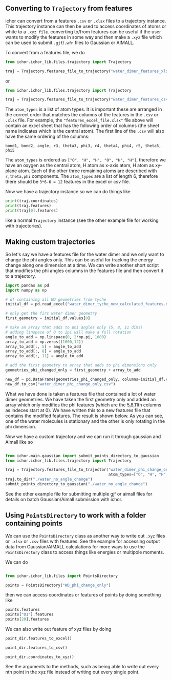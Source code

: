 ## Converting to `Trajectory` from features

ichor can convert from a features `.csv` or `.xlsx` files to a trajectory instance. This trajectory instance can then be used to access coordinates of atoms or white to a `.xyz file`. converting to/from features can be useful if the user wants to modify the features in some way and then make
a `.xyz` file which can be used to submit `.gjf`/`.wfn` files to Gaussian or AIMALL.

To convert from a features file, we do

```python
from ichor.ichor_lib.files.trajectory import Trajectory

traj = Trajectory.features_file_to_trajectory("water_dimer_features_xlsx_file.xlsx", atom_types=["O", "H", "H", "O", "H", "H"])
```
or

```python
from ichor.ichor_lib.files.trajectory import Trajectory

traj = Trajectory.features_file_to_trajectory("water_dimer_features_csv_file.csv", atom_types=["O", "H", "H", "O", "H", "H"])
```

The `atom_types` is a list of atom types. It is important these are arranged in the correct order that matches the columns of the features in the `.csv` or `.xlsx` file. For example, the `"features_excel_file.xlsx"` file above will contain an excel sheet that has the following order of columns (the sheet name indicates which is the central atom). The first line of the `.csv` will also have the same ordering of the columns:

```
bond1, bond2, angle, r3, theta3, phi3, r4, theta4, phi4, r5, theta5, phi5
```

The `atom_types` is ordered as `["O", "H", "H", "O", "H", "H"]`, therefore we have an oxygen as the central atom, H atom as x-axis atom, H atom as xy-plane atom. Each of the other three remaining atoms are described with `r,theta,phi` components. The `atom_types` are a list of length 6, therefore there should be `3*6-6 = 12` features in the excel or csv file.

Now we have a trajectory instance so we can do things like

```python
print(traj.coordinates)
print(traj.features)
print(traj[0].features)
```
like a normal `Trajectory` instance (see the other example file for working with trajectories).

## Making custom trajectories

So let's say we have a features file for the water dimer and we only want to change the phi angles only. This can be useful for tracking the energy change along one dimension at a time. We can write another short script that modifies the phi angles columns in the features file and then convert it to a trajectory.

```python
import pandas as pd
import numpy as np

# df containing all WD geometries from tyche
initial_df = pd.read_excel("water_dimer_tyche_new_calculated_features.xlsx", sheet_name=0, index_col=0, header=0)

# only get the firs water dimer geometry
first_geometry = initial_df.values[0]

# make an array that adds to phi angles only (5, 8, 11 dims)
# adding linspace of 0 to 2pi will make a full rotation
angle_to_add = np.linspace(0, 2*np.pi, 1000)
array_to_add = np.zeros((1000,12))
array_to_add[:, 5] = angle_to_add
array_to_add[:, 8] = angle_to_add
array_to_add[:, 11] = angle_to_add

# add the first geometry to array that adds to phi dimensions only
geometries_phi_changed_only = first_geometry + array_to_add

new_df = pd.DataFrame(geometries_phi_changed_only, columns=initial_df.columns)
new_df.to_csv("water_dimer_phi_change_only.csv")
```

What we have done is taken a features file that contained a lot of water dimer geometries. We have taken the first geometry only and added an array which only modifies the phi features (which are the 5,8,11th columns as indeces start at 0). We have written this to a new features file that contains the modified features. The result is shown below. As you can see, one of the water molecules is stationary and the other is only rotating in the phi dimension.

Now we have a custom trajectory and we can run it through gaussian and Aimall like so

```python

from ichor.main.gaussian import submit_points_directory_to_gaussian
from ichor.ichor_lib.files.trajectory import Trajectory

traj = Trajectory.features_file_to_trajector("water_dimer_phi_change_only.csv",
                                             atom_types=["O", "H", "H", "O", "H", "H"])
traj.to_dir("./water_no_angle_change")
submit_points_directory_to_gaussian("./water_no_angle_change")
```

See the other example file for submitting multiple gjf or aimall files for details on batch Gaussian/Aimall submission with ichor.

## Using `PointsDirectory` to work with a folder containing points

We can use the `PointsDirectory` class as another way to write out `.xyz` files or `.xlsx` or `.csv` files with features. See the example for accessing output data from Gaussian/AIMALL calculations for more ways to use the `PointsDirectory` class to access things like energies or multipole moments.

We can do

```python

from ichor.ichor_lib.files import PointsDirectory

points = PointsDirectory("WD_phi_change_only")
```

then we can access coordinates or features of points by doing something like

```python
points.features
points["O1"].features
points[20].features
```

We can also write out feature of xyz files by doing

```python
point_dir.features_to_excel()
```
```python
point_dir.features_to_csv()
```

```
point_dir.coordinates_to_xyz()
```
See the arguments to the methods, such as being able to write out every nth point in the xyz file instead of writing out every single point.
